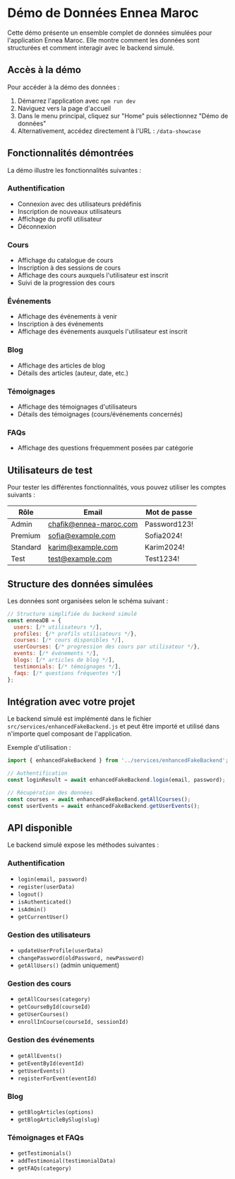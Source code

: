 # Démo de Données Ennea Maroc

Cette démo présente un ensemble complet de données simulées pour l'application Ennea Maroc. Elle montre comment les données sont structurées et comment interagir avec le backend simulé.

## Accès à la démo

Pour accéder à la démo des données :
1. Démarrez l'application avec `npm run dev`
2. Naviguez vers la page d'accueil
3. Dans le menu principal, cliquez sur "Home" puis sélectionnez "Démo de données"
4. Alternativement, accédez directement à l'URL : `/data-showcase`

## Fonctionnalités démontrées

La démo illustre les fonctionnalités suivantes :

### Authentification
- Connexion avec des utilisateurs prédéfinis
- Inscription de nouveaux utilisateurs
- Affichage du profil utilisateur
- Déconnexion

### Cours
- Affichage du catalogue de cours
- Inscription à des sessions de cours
- Affichage des cours auxquels l'utilisateur est inscrit
- Suivi de la progression des cours

### Événements
- Affichage des événements à venir
- Inscription à des événements
- Affichage des événements auxquels l'utilisateur est inscrit

### Blog
- Affichage des articles de blog
- Détails des articles (auteur, date, etc.)

### Témoignages
- Affichage des témoignages d'utilisateurs
- Détails des témoignages (cours/événements concernés)

### FAQs
- Affichage des questions fréquemment posées par catégorie

## Utilisateurs de test

Pour tester les différentes fonctionnalités, vous pouvez utiliser les comptes suivants :

| Rôle | Email | Mot de passe |
|------|-------|--------------|
| Admin | chafik@ennea-maroc.com | Password123! |
| Premium | sofia@example.com | Sofia2024! |
| Standard | karim@example.com | Karim2024! |
| Test | test@example.com | Test1234! |

## Structure des données simulées

Les données sont organisées selon le schéma suivant :

```javascript
// Structure simplifiée du backend simulé
const enneaDB = {
  users: [/* utilisateurs */],
  profiles: {/* profils utilisateurs */},
  courses: [/* cours disponibles */],
  userCourses: {/* progression des cours par utilisateur */},
  events: [/* événements */],
  blogs: [/* articles de blog */],
  testimonials: [/* témoignages */],
  faqs: [/* questions fréquentes */]
};
```

## Intégration avec votre projet

Le backend simulé est implémenté dans le fichier `src/services/enhancedFakeBackend.js` et peut être importé et utilisé dans n'importe quel composant de l'application.

Exemple d'utilisation :

```javascript
import { enhancedFakeBackend } from '../services/enhancedFakeBackend';

// Authentification
const loginResult = await enhancedFakeBackend.login(email, password);

// Récupération des données
const courses = await enhancedFakeBackend.getAllCourses();
const userEvents = await enhancedFakeBackend.getUserEvents();
```

## API disponible

Le backend simulé expose les méthodes suivantes :

### Authentification
- `login(email, password)`
- `register(userData)`
- `logout()`
- `isAuthenticated()`
- `isAdmin()`
- `getCurrentUser()`

### Gestion des utilisateurs
- `updateUserProfile(userData)`
- `changePassword(oldPassword, newPassword)`
- `getAllUsers()` (admin uniquement)

### Gestion des cours
- `getAllCourses(category)`
- `getCourseById(courseId)`
- `getUserCourses()`
- `enrollInCourse(courseId, sessionId)`

### Gestion des événements
- `getAllEvents()`
- `getEventById(eventId)`
- `getUserEvents()`
- `registerForEvent(eventId)`

### Blog
- `getBlogArticles(options)`
- `getBlogArticleBySlug(slug)`

### Témoignages et FAQs
- `getTestimonials()`
- `addTestimonial(testimonialData)`
- `getFAQs(category)`
